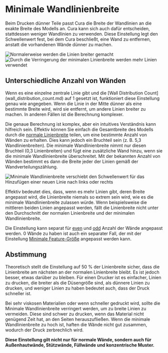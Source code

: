 Minimale Wandlinienbreite
====
Beim Drucken dünner Teile passt Cura die Breite der Wandlinien an die exakte Breite des Modells an. Cura kann sich auch dafür entscheiden, stattdessen weniger Wandlinien zu verwenden. Diese Einstellung legt den Schwellenwert fest, bei dem Cura beschließt, eine Wand zu entfernen, anstatt die vorhandenen Wände dünner zu machen.

![Normalerweise werden die Linien breiter gemacht](../images/min_wall_line_width_0_34.png)
![Durch die Verringerung der minimalen Linienbreite werden mehr Linien verwendet](../images/min_wall_line_width_0_1.png)

Unterschiedliche Anzahl von Wänden
----
Wenn es eine einzelne zentrale Linie gibt und die [Wall Distribution Count] (wall_distribution_count.md) auf 1 gesetzt ist, funktioniert diese Einstellung genau wie angegeben. Wenn die Linie in der Mitte dünner als eine bestimmte Breite wird, wird sie entfernt, um andere Linien breiter zu machen. In anderen Fällen ist die Berechnung komplexer.

Die genaue Berechnung ist komplex, aber ein intuitives Verständnis kann hilfreich sein. Effektiv können Sie einfach die Gesamtbreite des Modells durch die [normale Linienbreite](../resolution/wall_line_width.md) teilen, um eine bestimmte Anzahl von Wänden zu erhalten. Dies kann jedoch ein Bruchteil sein (z. B. 5,3 Wandlinienbreiten). Die minimale Wandlinienbreite nimmt nur diesen Bruchteil (0,3 Linienbreiten) und fügt eine zusätzliche Wand hinzu, wenn sie die minimale Wandlinienbreite überschreitet. Mit der bekannten Anzahl von Wänden bestimmt es dann die Breite jeder der Linien gemäß der Wandverteilungszählung.

![Minimale Wandlinienbreite verschiebt den Schwellenwert für das Hinzufügen einer neuen Linie nach links oder rechts](../images/min_wall_line_width.svg)

Effektiv bedeutet dies, dass, wenn es mehr Linien gibt, deren Breite angepasst wird, die Linienbreite niemals so extrem sein wird, wie es die minimale Wandlinienbreite zulassen würde. Wenn beispielsweise die mittleren beiden Linien angepasst werden, fällt die Linienbreite nicht unter den Durchschnitt der normalen Linienbreite und der minimalen Wandlinienbreite.

Die Einstellung kann separat für [even](min_even_wall_line_width.md) und [odd](min_odd_wall_line_width.md) Anzahl der Wände angepasst werden. 0 Wände zu haben ist auch ein separater Fall, der mit der Einstellung [Minimale Feature-Größe](min_feature_size.md) angepasst werden kann.

Abstimmung
----
Theoretisch stellt die Einstellung auf 50 % der Linienbreite sicher, dass die Linienbreite am nächsten an der normalen Linienbreite bleibt. Es ist jedoch besser, etwas darüber zu bleiben. Für einen Drucker ist es einfacher, Linien zu drucken, die breiter als die Düsengröße sind, als dünnere Linien zu drucken, und weniger Linien zu haben bedeutet auch, dass der Druck schneller ist.

Bei sehr viskosen Materialien oder wenn schneller gedruckt wird, sollte die Minimale Wandlinienbreite verringert werden, um zu breite Linien zu vermeiden. Diese sind schwer zu drucken, wenn das Material nicht genügend Zeit hat, an den Seiten herauszufließen. Wenn die minimale Wandlinienbreite zu hoch ist, haften die Wände nicht gut zusammen, wodurch der Druck zerbrechlich wird.

**Diese Einstellung gilt nicht nur für normale Wände, sondern auch für Außenhautwände, Stützwände, Füllwände und konzentrische Muster.**
